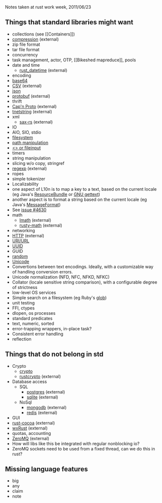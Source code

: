 Notes taken at rust work week, 2011/06/23

## Things that standard libraries might want

* collections (see [[Containers]])
* [compression](https://github.com/elly/rustzlib) (external)
 * zip file format
 * tar file format
* concurrency
 * task management, actor, OTP, [[Bikeshed mapreduce]], pools
* date and time
  * [rust_datetime](https://github.com/tedhorst/rust_datetime) (external)
* encoding
 * [base64](https://github.com/mozilla/rust/blob/master/src/libextra/base64.rs)
 * [CSV](https://github.com/grahame/rust-csv) (external)
 * [json](https://github.com/mozilla/rust/blob/master/src/libextra/json.rs)
 * [protobuf](https://github.com/stepancheg/rust-protobuf) (external)
 * thrift
 * [Cap'n Proto](https://github.com/dwrensha/capnproto-rust) (external)
 * [tnetstring](https://github.com/erickt/rust-tnetstring) (external)
 * xml
      * [sax-rs](https://github.com/bjz/sax-rs) (external)
* IO
 * AIO, SIO, stdio
 * [filesystem](https://github.com/mozilla/rust/blob/master/src/libstd/os.rs)
 * [path manipulation](https://github.com/mozilla/rust/blob/master/src/libstd/path.rs)
 * [<> or fileinput](https://github.com/mozilla/rust/blob/incoming/src/libextra/fileinput.rs)
 * timers
* string manipulation
 * slicing w/o copy, stringref
 * [regexp](https://github.com/elly/rustpcre) (external)
 * ropes
 * simple tokenizer
* Localizability
 * one aspect of L10n is to map a key to a text, based on the current locale (eg Java's [ResourceBundle](http://docs.oracle.com/javase/7/docs/api/java/util/ResourceBundle.html) or [GNU gettext](http://www.gnu.org/software/gettext/))
 * another aspect is to format a string based on the current locale (eg Java's [MessageFormat](http://docs.oracle.com/javase/7/docs/api/java/text/MessageFormat.html))
 * See [issue #4630](https://github.com/mozilla/rust/issues/4630)
* math
  * [lmath](https://github.com/bjz/lmath-rs) (external)
  * [rusty-math](https://github.com/z0w0/rusty-math) (external)
* networking
 * [HTTP](https://github.com/chris-morgan/rust-http) (external)
 * [URI/URL](https://github.com/mozilla/rust/blob/master/src/libextra/url.rs)
 * [UUID](https://github.com/mozilla/rust/blob/master/src/libextra/uuid.rs)
 * GUID
* [random](https://github.com/mozilla/rust/blob/master/src/libcstd/rand.rs)
* [Unicode](https://github.com/mozilla/rust/blob/master/src/libextra/unicode.rs)
 * Convertions between text encodings. Ideally, with a customizable way of handling conversion errors.
 * Unicode normalization (NFD, NFC, NFKD, NFKC)
 * Collator (locale sensitive string comparison), with a configurable degree of strictness
* low-level OS services
* Simple search on a filesystem (eg Ruby's [glob](http://ruby-doc.org/core-2.0/Dir.html#method-c-glob))
* unit testing
* FFI, ctypes
* dlopen, os processes
* standard predicates
 * text, numeric, sorted
* error-trapping wrappers, in-place task?
 * Consistent error handling
* reflection

## Things that do not belong in std

* Crypto
  * [crypto](https://github.com/mozilla/rust/tree/master/src/libextra/crypto)
  * [rustcrypto](https://github.com/erickt/rustcrypto) (external)
* Database access
  * SQL
      * [postgres](https://github.com/sfackler/rust-postgres) (external)
      * [sqlite](https://github.com/linuxfood/rustsqlite) (external)
  * NoSql
      * [mongodb](https://github.com/10gen-interns/mongo-rust-driver-prototype) (external)
      * [redis](https://github.com/mneumann/rust-redis) (external)
* GUI
 * [rust-cocoa](https://github.com/mozilla-servo/rust-cocoa) (external)
 * [wxRust](https://github.com/kenz-gelsoft/wxRust) (external)
* quotas, accounting
* [ZeroMQ](https://github.com/erickt/rust-zmq) (external)
 * How will libs like this be integrated with regular nonblocking io?
 * ZeroMQ sockets need to be used from a fixed thread, can we do this in rust?

## Missing language features
* big
* any
* claim
* note